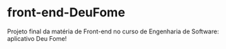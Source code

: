 # front-end-DeuFome
Projeto final da matéria de Front-end no curso de Engenharia de Software: aplicativo Deu Fome! 
